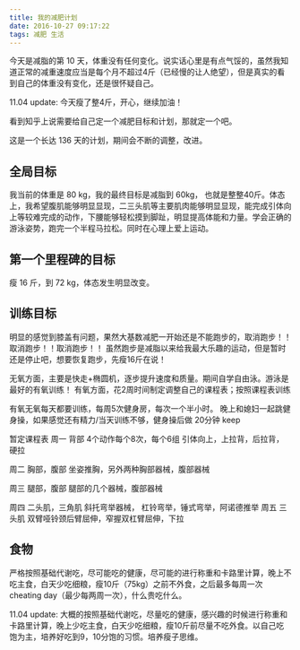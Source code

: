 ```yaml
---
title: 我的减肥计划
date: 2016-10-27 09:17:22
tags: 减肥 生活
---
```

今天是减脂的第 10 天，体重没有任何变化。说实话心里是有点气馁的，虽然我知道正常的减重速度应当是每个月不超过4斤（已经慢的让人绝望），但是真实的看到自己的体重没有变化，还是很怀疑自己。

11.04 update: 今天瘦了整4斤，开心，继续加油！

看到知乎上说需要给自己定一个减肥目标和计划，那就定一个吧。

这是一个长达 136 天的计划，期间会不断的调整，改进。

## 全局目标
我当前的体重是 80 kg，我的最终目标是减脂到 60kg， 也就是整整40斤。体态上，我希望腹肌能够明显显现，二三头肌等主要肌肉能够明显显现，能完成引体向上等较难完成的动作，下腰能够轻松摸到脚趾，明显提高体能和力量。学会正确的游泳姿势，跑完一个半程马拉松。同时在心理上爱上运动。

## 第一个里程碑的目标
瘦 16 斤，到 72 kg，体态发生明显改变。

## 训练目标
明显的感觉到膝盖有问题，果然大基数减肥一开始还是不能跑步的，取消跑步！！取消跑步！！取消跑步！！
虽然跑步是减脂以来给我最大乐趣的运动，但是暂时还是停止吧，想要恢复跑步，先瘦16斤在说！

无氧方面，主要是快走+椭圆机，逐步提升速度和质量。期间自学自由泳。游泳是最好的有氧训练！
有氧方面，花2周时间制定调整自己的课程表；按照课程表训练

有氧无氧每天都要训练，每周5次健身房，每次一个半小时。
晚上和媳妇一起跳健身操，如果感觉还有精力/当天训练不够，健身操后做 20分钟 keep

暂定课程表
周一 背部 4个动作每个8次，每个6组
引体向上，上拉背，后拉背，硬拉

周二 胸部，腹部
坐姿推胸，另外两种胸部器械，腹部器械

周三 腿部，腹部
腿部的几个器械，腹部器械

周四 二头肌，三角肌
斜托弯举器械， 杠铃弯举，锤式弯举，阿诺德推举
周五 三头肌
双臂哑铃颈后臂屈伸，窄握双杠臂屈伸，下拉

## 食物
严格按照基础代谢吃，尽可能吃的健康，尽可能的进行称重和卡路里计算，晚上不吃主食，白天少吃细粮，瘦10斤（75kg）之前不外食，之后最多每周一次 cheating day（最少每两周一次），什么贵吃什么。

11.04 update: 大概的按照基础代谢吃，尽量吃的健康，感兴趣的时候进行称重和卡路里计算，晚上少吃主食，白天少吃细粮，瘦10斤前尽量不吃外食。以自己吃饱为主，培养好吃到9，10分饱的习惯。培养瘦子思维。
